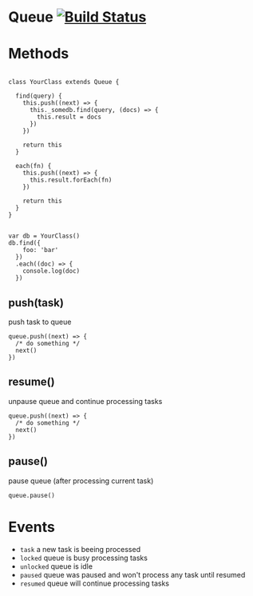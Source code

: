 # Queue [![Build Status](https://travis-ci.org/johan-olsson/Queue.svg?branch=master)](https://travis-ci.org/johan-olsson/Queue)

# Methods

```

class YourClass extends Queue {

  find(query) {
    this.push((next) => {
      this._somedb.find(query, (docs) => {
        this.result = docs
      })
    })
    
    return this
  }

  each(fn) {
    this.push((next) => {
      this.result.forEach(fn)
    })
    
    return this
  }
}


var db = YourClass()
db.find({
    foo: 'bar'
  })
  .each((doc) => {
    console.log(doc)
  })
```

## push(task)
push task to queue 
```
queue.push((next) => {
  /* do something */
  next()
})
```

## resume()
unpause queue and continue processing tasks
```
queue.push((next) => {
  /* do something */
  next()
})
```

## pause()
pause queue (after processing current task) 
```
queue.pause()
```

# Events
* `task` a new task is beeing processed
* `locked` queue is busy processing tasks
* `unlocked` queue is idle
* `paused` queue was paused and won't process any task until resumed
* `resumed` queue will continue processing tasks
